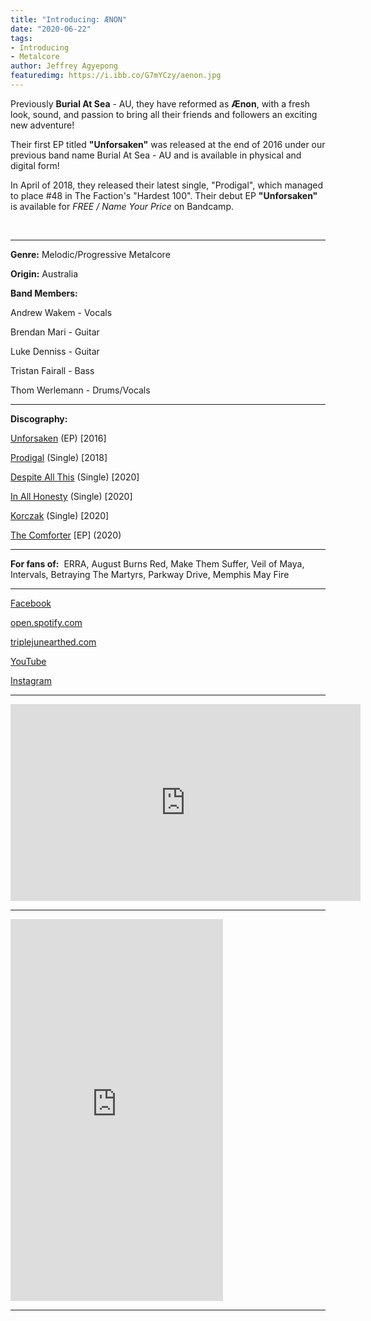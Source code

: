 ```yaml
---
title: "Introducing: ÆNON"
date: "2020-06-22"
tags:
- Introducing
- Metalcore
author: Jeffrey Agyepong
featuredimg: https://i.ibb.co/G7mYCzy/aenon.jpg
---
```


Previously **Burial At Sea** - AU, they have reformed as **Ænon**, with a fresh look, sound, and passion to bring all their friends and followers an exciting new adventure!

Their first EP titled **"Unforsaken"** was released at the end of 2016 under our previous band name Burial At Sea - AU and is available in physical and digital form!

In April of 2018, they released their latest single, "Prodigal", which managed to place #48 in The Faction's "Hardest 100". Their debut EP **"Unforsaken"** is available for _FREE / Name Your Price_ on Bandcamp.

 <hr>

**Genre:** Melodic/Progressive Metalcore

**Origin:** Australia

**Band Members:**

Andrew Wakem - Vocals

Brendan Mari - Guitar

Luke Denniss - Guitar

Tristan Fairall - Bass

Thom Werlemann - Drums/Vocals

<hr>

**Discography:**

[Unforsaken](https://aenon.bandcamp.com/album/unforsaken) (EP) \[2016\]

[Prodigal](https://aenon.bandcamp.com/track/prodigal) (Single) \[2018\]

[Despite All This](https://www.triplejunearthed.com/embed/9115041) (Single) \[2020\]

[In All Honesty](https://www.triplejunearthed.com/embed/9274996) (Single) \[2020\]

[Korczak](https://www.triplejunearthed.com/embed/9448551) (Single) \[2020\]

[The Comforter](https://aenon.bandcamp.com/album/the-comforter) \[EP\] (2020)

<hr>

**For fans of:**  ERRA, August Burns Red, Make Them Suffer, Veil of Maya, Intervals, Betraying The Martyrs, Parkway Drive, Memphis May Fire

<hr>

[Facebook](https://www.facebook.com/%C3%86non-152741602158255/)

[open.spotify.com](https://open.spotify.com/artist/1xljsDpuKCC0Ks7DW4lwJ8?si=0fj58sE9RP2Gqx0qZuAf8Q)

[triplejunearthed.com](https://www.triplejunearthed.com/artist/%C3%A6non)

[YouTube](https://www.youtube.com/channel/UCmjFlNac8hpgdnQr1Iw4z2Q)

[Instagram](https://www.instagram.com/aenonband/?hl=en)

<hr>

<div class="video-container"><iframe src="https://www.youtube.com/embed/VmD8S1uZEQA" width="560" height="315" frameborder="0"></iframe></div>

<hr>

<iframe style="border: 0; width: 340px; height: 611px;" src="https://bandcamp.com/EmbeddedPlayer/album=2028710676/size=large/bgcol=333333/linkcol=0f91ff/transparent=true/" seamless><a href="https://aenon.bandcamp.com/album/the-comforter">The Comforter by ÆNON</a></iframe>

<hr>